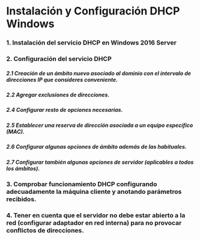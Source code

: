 # **Instalación y Configuración DHCP Windows**

### **1. Instalación del servicio DHCP en Windows 2016 Server**


### **2. Configuración del servicio DHCP**

##### **2.1 Creación de un ámbito nuevo asociado al dominio con el intervalo de direcciones IP que consideres conveniente.**

##### **2.2 Agregar exclusiones de direcciones.**

##### **2.4 Configurar resto de opciones necesarias.**

##### **2.5 Establecer una reserva de dirección asociada a un equipo específico (MAC).**

##### **2.6 Configurar algunas opciones de ámbito además de las habituales.**

##### **2.7 Configurar también algunas opciones de servidor (aplicables a todos los ámbitos).**

### **3. Comprobar funcionamiento DHCP configurando adecuadamente la máquina cliente y anotando parámetros recibidos.**

### **4. Tener en cuenta que el servidor no debe estar abierto a la red (configurar adaptador en red interna) para no provocar conflictos de direcciones.**
